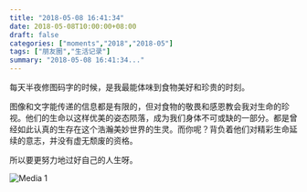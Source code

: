 ```yaml
---
title: "2018-05-08 16:41:34"
date: 2018-05-08T10:00:00+08:00
draft: false
categories: ["moments","2018","2018-05"]
tags: ["朋友圈","生活记录"]
summary: "2018-05-08 16:41:34..."
---
```


每天半夜修图码字的时候，是我最能体味到食物美好和珍贵的时刻。

图像和文字能传递的信息都是有限的，但对食物的敬畏和感恩教会我对生命的珍视。他们的生命以这样优美的姿态陨落，成为我们身体不可或缺的一部分。都是曾经如此认真的生存在这个浩瀚美妙世界的生灵。而你呢？背负着他们对精彩生命延续的意志，并没有虚无颓废的资格。

所以要更努力地过好自己的人生呀。

![Media 1](/Moments/photos/2018-05-08/201805081641340.jpg)

